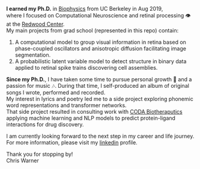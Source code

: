 **I earned my Ph.D.** in [Biophysics](https://biophysics.berkeley.edu) from UC Berkeley in Aug 2019,  
where I focused on Computational Neuroscience and retinal processing 👁️ at the [Redwood Center](https://redwood.berkeley.edu).  
My main projects from grad school (represented in this repo) contain:  
  1. A computational model to group visual information in retina based on phase-coupled oscillators and anisotropic diffusion facilitating image segmentation.  
  2. A probabilistic latent variable model to detect structure in binary data applied to retinal spike trains discovering cell assemblies.

**Since my Ph.D.**, I have taken some time to pursue personal growth 🌱 and a passion for music 🎶. During that time, I self-produced an album of original songs I wrote, performed and recorded. <!-- My [SoundCloud](https://soundcloud.com/chris-warner-10) -->  
My interest in lyrics and poetry led me to a side project exploring phonemic word representations and transformer networks.  
That side project resulted in consulting work with [CODA Biotheraputics](https://www.codabiotherapeutics.com) applying machine learning and NLP models to predict protein-ligand interactions for drug discovery.  

I am currently looking forward to the next step in my career and life journey.
For more information, please visit my [linkedin](https://www.linkedin.com/in/chris-warner-ii/) profile.  

Thank you for stopping by!  
Chris Warner


<!--
**chris-warner-II/chris-warner-II** is a ✨ _special_ ✨ repository because its `README.md` (this file) appears on your GitHub profile.

Here are some ideas to get you started:

- 🔭 I’m currently working on ...
- 🌱 I’m currently learning ...
- 👯 I’m looking to collaborate on ...
- 🤔 I’m looking for help with ...
- 💬 Ask me about ...
- 📫 How to reach me: ...
- 😄 Pronouns: ...
- ⚡ Fun fact: ...
-->
